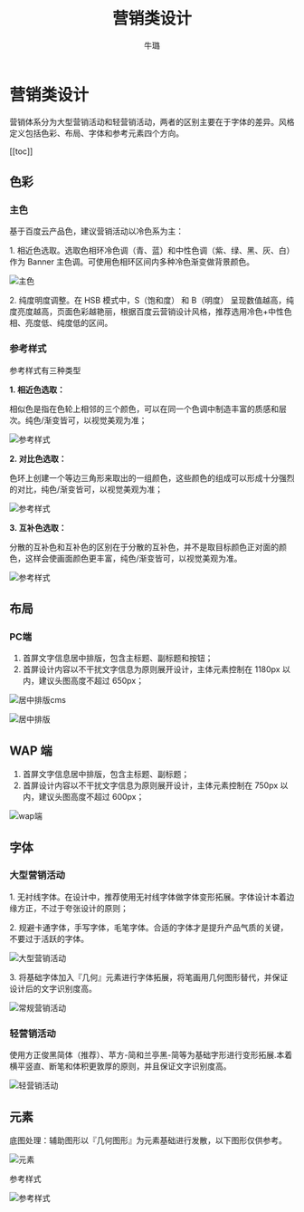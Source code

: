 ﻿---
title: 营销类设计
author: 牛璐
sidebarDepth: 0
---


# 营销类设计


营销体系分为大型营销活动和轻营销活动，两者的区别主要在于字体的差异。风格定义包括色彩、布局、字体和参考元素四个方向。


[[toc]]


## 色彩


### 主色


基于百度云产品色，建议营销活动以冷色系为主：

1.&#160;相近色选取。选取色相环冷色调（青、蓝）和中性色调（紫、绿、黑、灰、白）作为 Banner 主色调。可使用色相环区间内多种冷色渐变做背景颜色。


![主色](http://baiduyun-guideline.bj.bcebos.com/portal%2Fmarketing%2F%E4%B8%BB%E8%89%B22.png)

2.&#160;纯度明度调整。在 HSB 模式中，S（饱和度） 和 B（明度） 呈现数值越高，纯度亮度越高，页面色彩越艳丽，根据百度云营销设计风格，推荐选用冷色+中性色相、亮度低、纯度低的区间。


### 参考样式


参考样式有三种类型

**1.&#160;相近色选取：**

相似色是指在色轮上相邻的三个颜色，可以在同一个色调中制造丰富的质感和层次。纯色/渐变皆可，以视觉美观为准；


![参考样式](http://baiduyun-guideline.bj.bcebos.com/portal%2Fmarketing%2F%E7%9B%B8%E8%BF%91%E8%89%B22.png)


**2.&#160;对比色选取：**

色环上创建一个等边三角形来取出的一组颜色，这些颜色的组成可以形成十分强烈的对比，纯色/渐变皆可，以视觉美观为准；


![参考样式](http://baiduyun-guideline.bj.bcebos.com/portal%2Fmarketing%2F%E5%AF%B9%E6%AF%94%E8%89%B22.png)


**3.&#160;互补色选取：**

分散的互补色和互补色的区别在于分散的互补色，并不是取目标颜色正对面的颜色，这样会使画面颜色更丰富，纯色/渐变皆可，以视觉美观为准。


![参考样式](http://baiduyun-guideline.bj.bcebos.com/portal%2Fmarketing%2F%E4%BA%92%E8%A1%A5%E8%89%B22.png)


## 布局


### PC端


1. 首屏文字信息居中排版，包含主标题、副标题和按钮；
2. 首屏设计内容以不干扰文字信息为原则展开设计，主体元素控制在 1180px 以内，建议头图高度不超过 650px；


![居中排版cms](http://baiduyun-guideline.bj.bcebos.com/portal%2Fmarketing%2Fpc.png)


![居中排版](http://baiduyun-guideline.bj.bcebos.com/portal%2Fmarketing%2F%E6%96%B0%E4%BA%BA%E4%BD%93%E9%AA%8C%E9%A6%86.png)


## WAP 端


1. 首屏文字信息居中排版，包含主标题、副标题；
2. 首屏设计内容以不干扰文字信息为原则展开设计，主体元素控制在 750px 以内，建议头图高度不超过 600px；


![wap端](http://baiduyun-guideline.bj.bcebos.com/portal%2Fmarketing%2Fwap.png)


## 字体


### 大型营销活动


1.&#160;无衬线字体。在设计中，推荐使用无衬线字体做字体变形拓展。字体设计本着边缘方正，不过于夸张设计的原则；


2.&#160;规避卡通字体，手写字体，毛笔字体。合适的字体才是提升产品气质的关键，不要过于活跃的字体。


![大型营销活动](http://baiduyun-guideline.bj.bcebos.com/portal%2Fmarketing%2F%E5%A4%A7%E5%9E%8B.png)


3.&#160;将基础字体加入『几何』元素进行字体拓展，将笔画用几何图形替代，并保证设计后的文字识别度高。


![常规营销活动](http://baiduyun-guideline.bj.bcebos.com/portal%2Fmarketing%2F%E5%A4%A7%E5%9E%8B2.png)


### 轻营销活动


使用方正俊黑简体（推荐）、苹方-简和兰亭黑-简等为基础字形进行变形拓展.本着横平竖直、断笔和体积更敦厚的原则，并且保证文字识别度高。


![轻营销活动](http://baiduyun-guideline.bj.bcebos.com/portal%2Fmarketing%2F%E8%BD%BB%E8%90%A5%E9%94%80.png)


## 元素


底图处理：辅助图形以『几何图形』为元素基础进行发散，以下图形仅供参考。


![元素](http://baiduyun-guideline.bj.bcebos.com/portal%2Fmarketing%2F%E5%85%83%E7%B4%A02.png)


参考样式


![参考样式](http://baiduyun-guideline.bj.bcebos.com/portal%2Fmarketing%2F%E5%8F%82%E8%80%83%E6%A0%B7%E5%BC%8F2.png)



